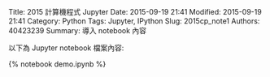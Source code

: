 Title: 2015 計算機程式 Jupyter
Date: 2015-09-19 21:41
Modified: 2015-09-19 21:41
Category: Python
Tags: Jupyter, IPython
Slug: 2015cp_note1
Authors: 40423239
Summary: 導入 notebook 內容

以下為 Jupyter notebook 檔案內容:

{% notebook demo.ipynb %}



